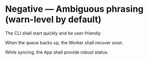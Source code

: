 # Negative — Ambiguous phrasing (warn-level by default)
The CLI shall start quickly and be user-friendly.

When the queue backs up, the Worker shall recover soon.

While syncing, the App shall provide robust status.
